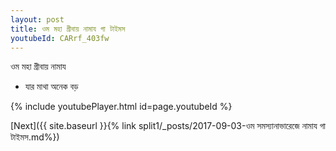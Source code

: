 ```yaml
---
layout: post
title: ওম মহা গ্রীবায় নামায গা টাইমস
youtubeId: CARrf_403fw
---
```

 
 
 ওম মহা গ্রীবায় নামায  
 
 -  যার মাথা অনেক বড় 
 
  
 
  
 
 
 
 
 
 


{% include youtubePlayer.html id=page.youtubeId %}
 
[Next]({{ site.baseurl }}{% link  split1/_posts/2017-09-03-ওম সমস্যানাভারেজে নামায গা টাইমস.md%})
 
